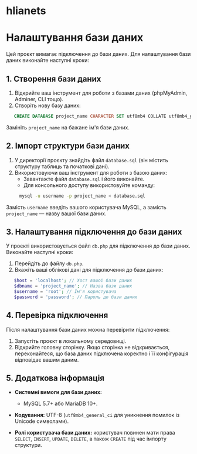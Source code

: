 # hlianets
# Налаштування бази даних
Цей проєкт вимагає підключення до бази даних. Для налаштування бази даних виконайте наступні кроки:
## 1. Створення бази даних
1. Відкрийте ваш інструмент для роботи з базами даних (phpMyAdmin, Adminer, CLI тощо).
2. Створіть нову базу даних:
``` sql
   CREATE DATABASE project_name CHARACTER SET utf8mb4 COLLATE utf8mb4_general_ci;
```
Замініть `project_name` на бажане ім'я бази даних.
## 2. Імпорт структури бази даних
1. У директорії проєкту знайдіть файл `database.sql` (він містить структуру таблиць та початкові дані).
2. Використовуючи ваш інструмент для роботи з базою даних:
    - Завантажте файл `database.sql` і його виконайте.
    - Для консольного доступу використовуйте команду:
``` bash
     mysql -u username -p project_name < database.sql
```
Замість `username` введіть вашого користувача MySQL, а замість `project_name` — назву вашої бази даних.
## 3. Налаштування підключення до бази даних
У проєкті використовується файл `db.php` для підключення до бази даних. Виконайте наступні кроки:
1. Перейдіть до файлу `db.php`.
2. Вкажіть ваші облікові дані для підключення до бази даних:
``` php
   $host = 'localhost'; // Хост вашої бази даних
   $dbname = 'project_name'; // Назва бази даних
   $username = 'root'; // Ім'я користувача
   $password = 'password'; // Пароль до бази даних
```
## 4. Перевірка підключення
Після налаштування бази даних можна перевірити підключення:
1. Запустіть проєкт в локальному середовищі.
2. Відкрийте головну сторінку. Якщо сторінка не відкривається, переконайтеся, що база даних підключена коректно і її конфігурація відповідає вашим даним.

## 5. Додаткова інформація
- **Системні вимоги для бази даних:**
    - MySQL 5.7+ або MariaDB 10+.

- **Кодування:** UTF-8 (`utf8mb4_general_ci` для уникнення помилок із Unicode символами).
- **Ролі користувача бази даних:** користувач повинен мати права `SELECT`, `INSERT`, `UPDATE`, `DELETE`, а також `CREATE` під час імпорту структури.
